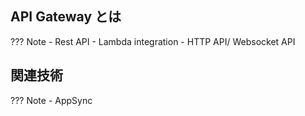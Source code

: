 ## API Gateway とは

??? Note
    - Rest API
    - Lambda integration
    - HTTP API/ Websocket API

## 関連技術

??? Note
    - AppSync
